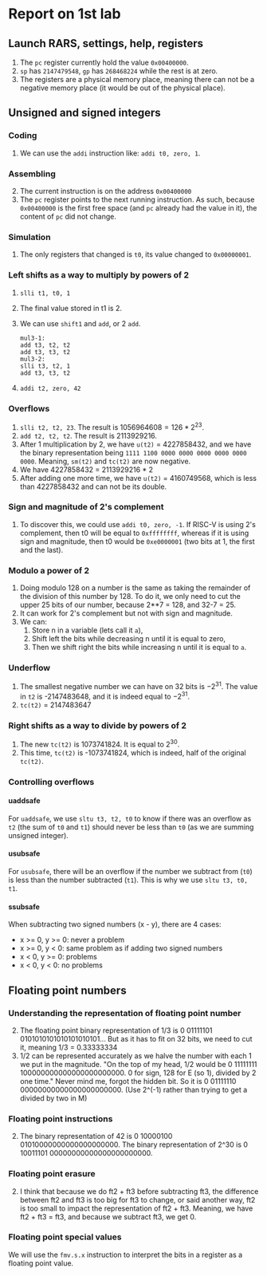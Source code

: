 # Report on 1st lab

## Launch RARS, settings, help, registers

1. The `pc` register currently hold the value `0x00400000`.
2. `sp` has `2147479548`, `gp` has `268468224` while the rest is at zero.
3. The registers are a physical memory place, meaning there can not be a negative memory place (it would be out of the physical place).

## Unsigned and signed integers

### Coding

1. We can use the `addi` instruction like: `addi t0, zero, 1`.

### Assembling

2. The current instruction is on the address `0x00400000`
3. The `pc` register points to the next running instruction. As such, because `0x00400000` is the first free space (and `pc` already had the value in it), the content of `pc` did not change.

### Simulation

1. The only registers that changed is `t0`, its value changed to `0x00000001`.

### Left shifts as a way to multiply by powers of 2

1. `slli t1, t0, 1`
2. The final value stored in t1 is 2.
3. We can use `shift1` and `add`, or 2 `add`.

   ```RISC-V
   mul3-1:
   add t3, t2, t2
   add t3, t3, t2
   mul3-2:
   slli t3, t2, 1
   add t3, t3, t2
   ```

5. `addi t2, zero, 42`

### Overflows

1. `slli t2, t2, 23`. The result is $1056964608 = 126*2^{23}$.
2. `add t2, t2, t2`. The result is 2113929216.
3. After 1 multiplication by 2, we have `u(t2)` = 4227858432, and we have the binary representation being `1111 1100 0000 0000 0000 0000 0000 0000`. Meaning, `sm(t2)` and `tc(t2)` are now negative.
4. We have 4227858432 = 2113929216 * 2
5. After adding one more time, we have `u(t2)` = 4160749568, which is less than 4227858432 and can not be its double.

### Sign and magnitude of 2's complement

1. To discover this, we could use `addi t0, zero, -1`. If RISC-V is using 2's complement, then t0 will be equal to `0xffffffff`, whereas if it is using sign and magnitude, then t0 would be `0xe0000001` (two bits at 1, the first and the last).

### Modulo a power of 2

1. Doing modulo 128 on a number is the same as taking the remainder of the division of this number by 128. To do it, we only need to cut the upper 25 bits of our number, because 2**7 = 128, and 32-7 = 25.
2. It can work for 2's complement but not with sign and magnitude.
3. We can:
   1. Store n in a variable (lets call it `a`),
   2. Shift left the bits while decreasing n until it is equal to zero,
   3. Then we shift right the bits while increasing n until it is equal to `a`.

### Underflow

1. The smallest negative number we can have on 32 bits is $-2^{31}$. The value in `t2` is -2147483648, and it is indeed equal to $-2^{31}$.
2. `tc(t2)` = 2147483647

### Right shifts as a way to divide by powers of 2

1. The new `tc(t2)` is 1073741824. It is equal to $2^{30}$.
2. This time, `tc(t2)` is -1073741824, which is indeed, half of the original `tc(t2)`.

### Controlling overflows

#### uaddsafe

For `uaddsafe`, we use `sltu t3, t2, t0` to know if there was an overflow as `t2` (the sum of `t0` and `t1`) should never be less than `t0` (as we are summing unsigned integer).

#### usubsafe

For `usubsafe`, there will be an overflow if the number we subtract from (`t0`) is less than the number subtracted (`t1`). This is why we use `sltu t3, t0, t1`.

#### ssubsafe

When subtracting two signed numbers (x - y), there are 4 cases:

- x >= 0, y >= 0: never a problem
- x >= 0, y < 0: same problem as if adding two signed numbers
- x < 0, y >= 0: problems
- x < 0, y < 0: no problems

## Floating point numbers

### Understanding the representation of floating point number

2. The floating point binary representation of 1/3 is 0 01111101 0101010101010101010101...
   But as it has to fit on 32 bits, we need to cut it, meaning 1/3 = 0.33333334
3. 1/2 can be represented accurately as we halve the number with each 1 we put in the magnitude. "On the top of my head, 1/2 would be 0 11111111 100000000000000000000000. 0 for sign, 128 for E (so 1), divided by 2 one time."
   Never mind me, forgot the hidden bit. So it is 0 01111110 00000000000000000000000. (Use 2^(-1) rather than trying to get a divided by two in M)

### Floating point instructions

2. The binary representation of 42 is 0 10000100 01010000000000000000000.
   The binary representation of 2^30 is 0 10011101 00000000000000000000000.

### Floating point erasure

2. I think that because we do ft2 + ft3 before subtracting ft3, the difference between ft2 and ft3 is too big for ft3 to change, or said another way, ft2 is too small to impact the representation of ft2 + ft3. Meaning, we have ft2 + ft3 = ft3, and because we subtract ft3, we get 0.

### Floating point special values

We will use the `fmv.s.x` instruction to interpret the bits in a register as a floating point value.
